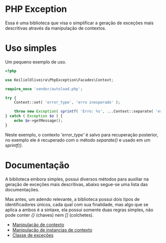 # PHP Exception

Essa é uma biblioteca que visa o simplificar a geração de exceções mais descritivas através da manipulação de contextos.

# Uso simples

Um pequeno exemplo de uso.

```php
<?php

use KeilielOliveira\PhpException\Facades\Context;

require_once 'vendor/autoload.php';

try {
    Context::set( 'error_type', 'erro inesperado' );

    throw new Exception( sprintf( 'Erro: %s', ...Context::separate( 'error_type' ) ) );
} catch ( Exception $e ) {
    echo $e->getMessage();
}
```

Neste exemplo, o contexto *'error_type'* é salvo para recuperação posterior, no exemplo ele é recuperado com o método *separate()* e usado em um *sprintf()*.

# Documentação

A biblioteca embora simples, possui diversos métodos para auxiliar na geração de exceções mais descritivas, abaixo segue-se uma lista das documentações.

Mas antes, um adendo relevante, a biblioteca possui dois tipos de identificadores únicos, cada qual com sua finalidade, mas algo que se aplica a ambos é a sintaxe, ela possui somente duas regras simples, não pode conter *{}* (chaves) nem *[]* (colchetes).

- [Manipulação de contexto](./docs/contexto.md)
- [Manipulação de instancias de contexto](./docs/instancia_de_contextos.md)
- [Classe de exceções](./docs/classe_de_exceções.md)